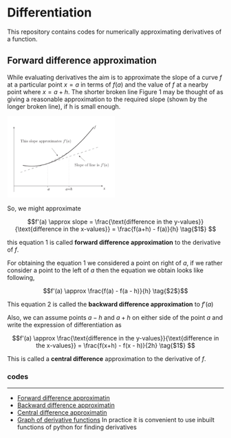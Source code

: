 # Differentiation

This repository contains codes for numerically approximating derivatives of a function.

## Forward difference approximation


While evaluating derivatives the aim is to approximate the slope of a curve $f$ at a particular point $x = a$ in terms of $f(a)$ and
the value of $f$ at a nearby point where $x = a+h$. The shorter broken line Figure 1 may be thought
of as giving a reasonable approximation to the required slope (shown by the longer broken line), if h
is small enough.

[<img src="figure1.png" width="250"/>](figure1.png) 

So, we might approximate 
```math
f'(a) \approx slope = \frac{\text{difference in the y-values}}{\text{difference in the x-values}} = \frac{f(a+h) - f(a)}{h}   \tag{$1$} 
```

this equation 1 is called **forward difference approximation** to the derivative of $f$. 

For obtaining the equation 1 we considered a point on right of $a$, if we rather consider a point to the left of $a$ then the equation we obtain looks like following, 
```math
f'(a) \approx \frac{f(a) - f(a - h)}{h}   \tag{$2$}
```
This equation 2 is called the **backward difference approximation** to $f'(a)$

Also, we can assume points $a-h$ and $a+h$ on either side of the point $a$ and write the expression of differentiation as 
```math
f'(a) \approx \frac{\text{difference in the y-values}}{\text{difference in the x-values}} = \frac{f(x+h) - f(x - h)}{2h}    \tag{$1$} 
```
This is called a **central difference** approximation to the derivative of $f$.

### codes
---
- [Forward difference approximatin](differentiation1.py)
- [Backward difference approximatin](differentiation2.py)
- [Central difference approximatin](differentiation3.py) 
- [Graph of derivative functions](differentiation4.py)
In practice it is convenient to use inbuilt functions of python for finding derivatives


